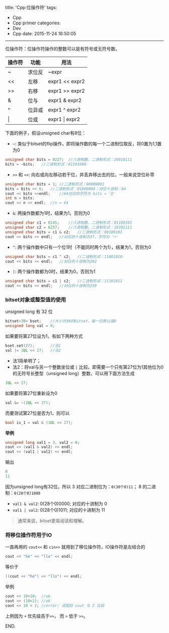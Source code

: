 title: 'Cpp:位操作符'
tags:
  - Cpp
  - Cpp primer
categories:
  - Dev
  - Cpp
date: 2015-11-24 16:50:05
---

位操作符：位操作符操作的整数可以是有符号或无符号数。

|操作符|功能|用法|
|--|--|--|
|~|求位反|~expr|
|<<|左移|expr1 << expr2|
|>>|右移|expr1 >> expr2|
|&|位与|expr1 & expr2|
|^|位异或|expr1 ^ expr2|
|&#124;|位或|expr1 &#124; expr2|

<!-- more -->

下面的例子，假设unsigned char有8位：

- `~`: 类似于bitset的flip操作，即将操作数的每一个二进制位取反，将0置为1,1置为0
```C++
unsigned char bits = 0227;	//八进制数，二进制形式：10010111
bits = ~bits;	//二进制形式：01101000
```

- `>>` 和 `<<`: 向右或向左移动若干位，并丢弃移出去的位，一般来说空位补零
```C++
unsigned char bits = 1;	//二进制形式：00000001
bits = bits << 6;	//二进制形式：01000000；对应十进制：64
cout << bits <<endl;	//64对应的字符为 bits = '@'
int n = bits;
cout << n << endl;	//n = 64
```
- `&`: 两操作数都为1时，结果为1，否则为0
```C++
unsigned char c1 = 0145;	//八进制数，二进制形式：01100101
unsigned char c2 = 0257;	//八进制数，二进制形式：10101111
unsigned char bits = c1 & c2;	//二进制形式：00100101
cout << bits << endl;	//对应的十进制为37，字符为 '÷'
```

- `^`: 两个操作数中只有一个位1时（不能同时两个为1），结果为1，否则为0
```C++
unsigned char bits = c1 ^ c2;	//二进制形式：11001010
cout << bits << endl;	//对应的十进制为202
```

- `|`: 两个操作数都为0时，结果为0，否则为1
```C++
unsigned char bits = c1 | c2;	//二进制形式：11101011
cout << bits << endl;	//对应的十进制为239
```

### bitset对象或整型值的使用 ###

unsigned long 有 32 位

```C++
bitset<30> bset;	//大小为30的bitset，每一位默认值0
unsigned long val = 0;
```

如果要将第27位设为1，有如下两种方式

```C++
bset.set(27);		//法1
val |= 1UL << 27;	//法2
```

- 法1简单明了；
- 法2：将val与另一个整数坐位或 `|` 比较。即需要一个只有第27位为1其他位为0的无符号长整型（unsigned long）整数，可以用下面方法生成
```C++
1UL << 27;
```

如果要将第27位重新设为0

```C++
val &= ~(1UL << 27);
```

而要测试第27位是否为1，则可以

```C++
bool is_1 = val & (1UL << 27);
```

**举例**

```C++
unsigned long val1 = 3, val2 = 8;
cout << (val1 & val2) << endl;
cout << (val1 | val2) << endl;
```

输出

```C++
0
11
```

因为unsigned long有32位，所以 3 对应二进制位为：`0(30个0)11`； 8 的二进制：`0(28个0)1000`

- `val1 & val2`: 0(28个0)0000; 对应的十进制为 0
- `val1 | val2`: 0(28个0)1011; 对应的十进制为 11

> 通常来说，bitset更易阅读和理解。

### 将移位操作符用于IO ###

一直再用的 `cout<<` 和 `cin>>` 就用到了移位操作符，IO操作符是左结合的

```C++
cout << "he" << "llo" << endl;
```

等价于

```C++
((cout << "he") << "llo") << endl;
```

举例

```C++
cout << 10+10;	//ok
cout << (10>2);	//ok
cout << 10 > 2;	//error: 试图将 cout 与 2 比较
```

上例因为 `+` 优先级高于`>>`， 而  `>` 低于 `>>`。 


END.